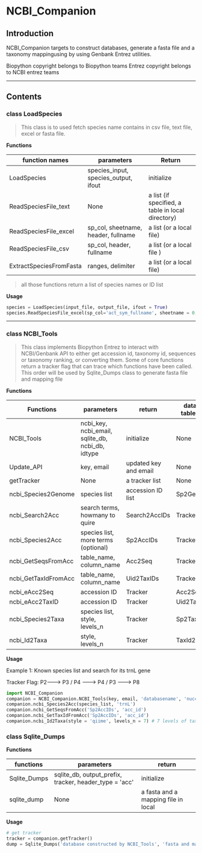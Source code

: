 # NCBI_Companion
## Introduction

NCBI_Companion targets to construct databases, generate a fasta file and a taxonomy mappingusing by using Genbank Entrez utilities.

Biopython copyright belongs to Biopython teams
Entrez copyright belongs to NCBI entrez teams
***
## Contents

### class LoadSpecies

>This class is to used fetch species name contains in csv file, text file, excel or fasta file.

**Functions**

| function names | parameters | Return |
|--------------------|-----------------|-------|
| LoadSpecies | species_input, species_output, ifout | initialize |
| ReadSpeciesFile_text | None | a list  (if specified, a table in local directory) |
| ReadSpeciesFile_excel | sp_col, sheetname, header, fullname | a list (or a local file) |
| ReadSpeciesFile_csv | sp_col, header, fullname | a list (or a local file ) |
| ExtractSpeciesFromFasta | ranges, delimiter | a list (or a local file) |

>all those functions return a list of species names or ID list

**Usage**

```python
species = LoadSpecies(input_file, output_file, ifout = True)
species.ReadSpeciesFile_excel(sp_col='act_sym_fullname', sheetname = 0, header = 0,  fullname = False)
```

***
### class NCBI_Tools
> This class implements Biopython Entrez to interact with NCBI/Genbank API to either get accession id, taxonomy id, sequences or taxonomy ranking, or converting them. Some of core functions return a tracker flag that can trace which functions have been called. This order will be used by Sqlite_Dumps class to generate fasta file and mapping file

**Functions**

| Functions | parameters | return | database table name | Tracker Flag |
|---|---|---|---|---|
| NCBI_Tools | ncbi_key, ncbi_email, sqlite_db, ncbi_db, idtype | initialize | None | None |
| Update_API | key, email | updated key and email | None | None |
| getTracker | None | a tracker list | None | None |
| ncbi_Species2Genome | species list | accession ID list | Sp2Genome | P9 |
| ncbi_Search2Acc | search terms, howmany to quire | Search2AccIDs |Tracker | P1 |
| ncbi_Species2Acc | species list, more terms (optional) | Sp2AccIDs | Tracker | P2 |
| ncbi_GetSeqsFromAcc | table_name, column_name | Acc2Seq | Tracker | P3 |
| ncbi_GetTaxIdFromAcc | table_name, column_name | Uid2TaxIDs | Tracker | P4 |
| ncbi_eAcc2Seq | accession ID | Tracker | Acc2Seq | P5 |
| ncbi_eAcc2TaxID | accession ID | Tracker | Uid2TaxIDs | P6 |
| ncbi_Species2Taxa | species list, style, levels_n | Tracker | Sp2Taxa | P7 |
| ncbi_Id2Taxa | style, levels_n | Tracker | TaxId2Ranking | P8 |


**Usage**

Example 1: Known species list and search for its trnL gene

Tracker Flag: P2---> P3 / P4 ---> P4 / P3 ---> P8 

```python
import NCBI_Companion
companion = NCBI_Companion.NCBI_Tools(key, email, 'databasename', 'nuccore', 'acc')
companion.ncbi_Species2Acc(species_list, 'trnL')
companion.ncbi_GetSeqsFromAcc('Sp2AccIDs', 'acc_id')
companion.ncbi_GetTaxIdFromAcc('Sp2AccIDs', 'acc_id')
companion.ncbi_Id2Taxa(style = 'qiime', levels_n = 7) # 7 levels of taxonomy ranking qiime style D_0_..;
```


### class Sqlite_Dumps

**Functions**

| functions | parameters | return |
|---|---|---|
| Sqlite_Dumps | sqlite_db, output_prefix, tracker, header_type = 'acc' | initialize |
| sqlite_dump | None | a fasta and a mapping file in local |


**Usage**

```python
# get tracker
tracker = companion.getTracker()
dump = Sqlite_Dumps('database constructed by NCBI_Tools', 'fasta and mapping file name, not extension', tracker, header_type = 'acc')
```




